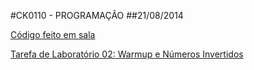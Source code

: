 #CK0110 - PROGRAMAÇÃO
##21/08/2014

[Código feito em sala](https://github.com/vinimdocarmo/CK0110/tree/master/21-08-2014/tl02.c)

[Tarefa de Laboratório 02: Warmup e Números Invertidos](https://github.com/vinimdocarmo/CK0110/tree/master/21-08-2014/exercise)
